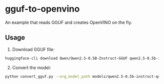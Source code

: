 # gguf-to-openvino
An example that reads GGUF and creates OpenVINO on the fly.

## Usage
1. Download GGUF file:
```sh
huggingface-cli download Qwen/Qwen2.5-0.5B-Instruct-GGUF qwen2.5-0.5b-instruct-q4_0.gguf --local-dir models
```

2. Convert the model:
```sh
python convert_gguf.py --org_model_path models/qwen2.5-0.5b-instruct-q4_0.gguf --ov_model_path models/qwen-ov
```
